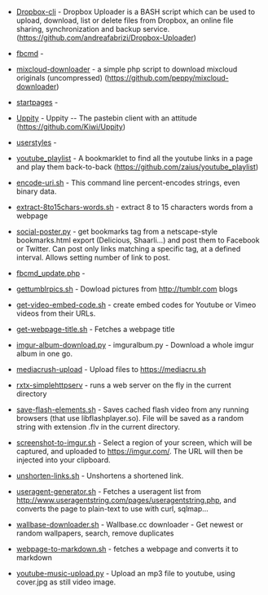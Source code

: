  * [Dropbox-cli](Dropbox-cli) - Dropbox Uploader is a BASH script which can be used to upload, download, list or delete files from Dropbox, an online file sharing, synchronization and backup service. (https://github.com/andreafabrizi/Dropbox-Uploader)
 * [fbcmd](fbcmd) - 
 * [mixcloud-downloader](mixcloud-downloader) - a simple php script to download mixcloud originals (uncompressed) (https://github.com/peppy/mixcloud-downloader)
 * [startpages](startpages) - 
 * [Uppity](Uppity) - Uppity -- The pastebin client with an attitude (https://github.com/Kiwi/Uppity)
 * [userstyles](userstyles) - 
 * [youtube_playlist](youtube_playlist) - A bookmarklet to find all the youtube links in a page and play them back-to-back (https://github.com/zaius/youtube_playlist)


 * [encode-uri.sh](encode-uri.sh) - This command line percent-encodes strings, even binary data.
 * [extract-8to15chars-words.sh](extract-8to15chars-words.sh) - extract 8 to 15 characters words from a webpage
 * [social-poster.py](facebook-poster.py) - get bookmarks tag from a netscape-style bookmarks.html export (Delicious, Shaarli...) and post them to Facebook or Twitter. Can post only links matching a specific tag, at a defined interval. Allows setting number of link to post.
 * [fbcmd_update.php](fbcmd_update.php) - 
 * [gettumblrpics.sh](gettumblrpics.sh) - Dowload pictures from http://tumblr.com blogs
 * [get-video-embed-code.sh](get-video-embed-code.sh) - create embed codes for Youtube or Vimeo videos from their URLs.
 * [get-webpage-title.sh](get-webpage-title.sh) - Fetches a webpage title
 * [imgur-album-download.py](imgur-album-download.py) - imguralbum.py - Download a whole imgur album in one go.
 * [mediacrush-upload](mediacrush-upload) - Upload files to https://mediacru.sh
 * [rxtx-simplehttpserv](rxtx-simplehttpserv) - runs a web server on the fly in the current directory
 * [save-flash-elements.sh](save-flash-elements.sh) - Saves cached flash video from any running browsers (that use libflashplayer.so). File will be saved as a random string with extension .flv in the current directory.
 * [screenshot-to-imgur.sh](screenshot-to-imgur.sh) - Select a region of your screen, which will be captured, and uploaded to https://imgur.com/. The URL will then be injected into your clipboard.
 * [unshorten-links.sh](unshorten-links.sh) - Unshortens a shortened link.
 * [useragent-generator.sh](useragent-generator.sh) - Fetches a useragent list from http://www.useragentstring.com/pages/useragentstring.php, and converts the page to plain-text to use with curl, sqlmap...
 * [wallbase-downloader.sh](wallbase-downloader.sh) - Wallbase.cc downloader - Get newest or random wallpapers, search, remove duplicates
 * [webpage-to-markdown.sh](webpage-to-markdown.sh) - fetches a webpage and converts it to markdown
 * [youtube-music-upload.py](youtube-music-upload.py) - Upload an mp3 file to youtube, using cover.jpg as still video image.
